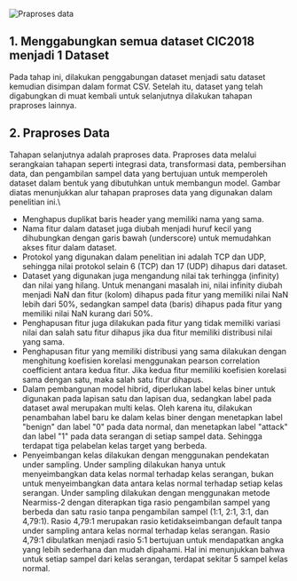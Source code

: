 ![Praproses data](https://github.com/fando-tek/Hybrid-learning-IDS/assets/81504312/c1dd3547-4d5e-4cb4-a8d4-6fac1d6f9821)
## 1. Menggabungkan semua dataset CIC2018 menjadi 1 Dataset
Pada tahap ini, dilakukan penggabungan dataset menjadi satu dataset kemudian disimpan dalam format CSV. Setelah itu, dataset yang telah digabungkan di muat kembali untuk selanjutnya dilakukan tahapan praproses lainnya.
## 2. Praproses Data
Tahapan selanjutnya adalah praproses data. Praproses data melalui serangkaian tahapan seperti integrasi data, transformasi data, pembersihan data, dan pengambilan sampel data yang bertujuan untuk memperoleh dataset dalam bentuk yang dibutuhkan untuk membangun model. Gambar diatas menunjukkan alur tahapan praproses data yang digunakan dalam penelitian ini.\
- Menghapus duplikat baris header yang memiliki nama yang sama.
- Nama fitur dalam dataset juga diubah menjadi huruf kecil yang dihubungkan dengan garis bawah (underscore) untuk memudahkan akses fitur dalam dataset.
- Protokol yang digunakan dalam penelitian ini adalah TCP dan UDP, sehingga nilai protokol selain 6 (TCP) dan 17 (UDP) dihapus dari dataset.
- Dataset yang digunakan juga mengandung nilai tak terhingga (infinity) dan nilai yang hilang. Untuk menangani masalah ini, nilai infinity diubah menjadi NaN dan fitur (kolom) dihapus pada fitur yang memiliki nilai NaN lebih dari 50%, sedangkan sampel data (baris) dihapus pada fitur yang memiliki nilai NaN kurang dari 50%.
- Penghapusan fitur juga dilakukan pada fitur yang tidak memiliki variasi nilai dan salah satu fitur dihapus jika dua fitur memiliki distribusi nilai yang sama.
- Penghapusan fitur yang memiliki distribusi yang sama dilakukan dengan menghitung koefisien korelasi menggunakan pearson correlation coefficient antara kedua fitur. Jika kedua fitur memiliki koefisien korelasi sama dengan satu, maka salah satu fitur dihapus.
- Dalam pembangunan model hibrid, diperlukan label kelas biner untuk digunakan pada lapisan satu dan lapisan dua, sedangkan label pada dataset awal merupakan multi kelas. Oleh karena itu, dilakukan penambahan label baru ke dalam kelas biner dengan menetapkan label "benign" dan label "0" pada data normal, dan menetapkan label "attack" dan label "1" pada data serangan di setiap sampel data. Sehingga terdapat tiga pelabelan kelas target yang berbeda.
- Penyeimbangan kelas dilakukan dengan menggunakan pendekatan under sampling. Under sampling dilakukan hanya untuk menyeimbangkan data kelas normal terhadap kelas serangan, bukan untuk menyeimbangkan data antara kelas normal terhadap setiap kelas serangan. Under sampling dilakukan dengan menggunakan metode Nearmiss-2 dengan diterapkan tiga rasio pengambilan sampel yang berbeda dan satu rasio tanpa pengambilan sampel (1:1, 2:1, 3:1, dan 4,79:1). Rasio 4,79:1 merupakan rasio ketidakseimbangan default tanpa under sampling antara kelas normal terhadap kelas serangan. Rasio 4,79:1 dibulatkan menjadi rasio 5:1 bertujuan untuk mendapatkan angka yang lebih sederhana dan mudah dipahami. Hal ini menunjukkan bahwa untuk setiap sampel dari kelas serangan, terdapat sekitar 5 sampel kelas normal.

